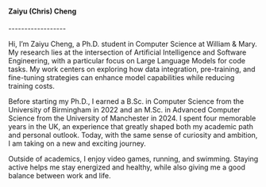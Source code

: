 
<h4>Zaiyu (Chris) Cheng</h4>
------------------

Hi, I’m Zaiyu Cheng, a Ph.D. student in Computer Science at William & Mary. My research lies at the intersection of Artificial Intelligence and Software Engineering, with a particular focus on Large Language Models for code tasks. My work centers on exploring how data integration, pre-training, and fine-tuning strategies can enhance model capabilities while reducing training costs. 

Before starting my Ph.D., I earned a B.Sc. in Computer Science from the University of Birmingham in 2022 and an M.Sc. in Advanced Computer Science from the University of Manchester in 2024. I spent four memorable years in the UK, an experience that greatly shaped both my academic path and personal outlook. Today, with the same sense of curiosity and ambition, I am taking on a new and exciting journey.

Outside of academics, I enjoy video games, running, and swimming. Staying active helps me stay energized and healthy, while also giving me a good balance between work and life.

<div style="display: grid; grid-template-columns: repeat(4, 1fr); gap: 15px; padding: 5px;">
    <a href="..."><i class="fa-solid fa-globe fa-2x"></i></a>
    <a href=""><i class="fa-brands fa-linkedin fa-2x"></i></a>
    <a href="https://x.com/chriszai0816"><i class="fa-brands fa-x-twitter fa-2x"></i></a>
    <a href="https://scholar.google.com/"><i class="fa-brands fa-google-scholar fa-2x"></i></a>
</div>

